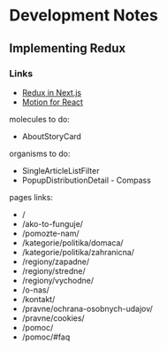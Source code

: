 # Development Notes

## Implementing Redux

### Links

- [Redux in Next.js](https://redux.js.org/usage/nextjs)
- [Motion for React](https://motion.dev/docs/react)

molecules to do:

- AboutStoryCard

organisms to do:

- SingleArticleListFilter
- PopupDistributionDetail - Compass

<!-- TODO: IMPLEMENT NavBar on main Page, create all static pages -->

pages links:

- /
- /ako-to-funguje/
- /pomozte-nam/
- /kategorie/politika/domaca/
- /kategorie/politika/zahranicna/
- /regiony/zapadne/
- /regiony/stredne/
- /regiony/vychodne/
- /o-nas/
- /kontakt/
- /pravne/ochrana-osobnych-udajov/
- /pravne/cookies/
- /pomoc/
- /pomoc/#faq

